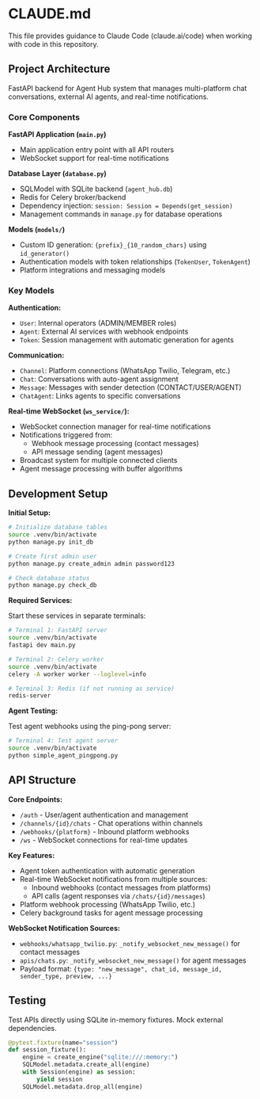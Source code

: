 # CLAUDE.md

This file provides guidance to Claude Code (claude.ai/code) when working with code in this repository.

## Project Architecture

FastAPI backend for Agent Hub system that manages multi-platform chat conversations, external AI agents, and real-time notifications.

### Core Components

**FastAPI Application (`main.py`)**
- Main application entry point with all API routers
- WebSocket support for real-time notifications

**Database Layer (`database.py`)**
- SQLModel with SQLite backend (`agent_hub.db`)
- Redis for Celery broker/backend
- Dependency injection: `session: Session = Depends(get_session)`
- Management commands in `manage.py` for database operations

**Models (`models/`)**
- Custom ID generation: `{prefix}_{10_random_chars}` using `id_generator()`
- Authentication models with token relationships (`TokenUser`, `TokenAgent`)
- Platform integrations and messaging models

### Key Models

**Authentication:**
- `User`: Internal operators (ADMIN/MEMBER roles)
- `Agent`: External AI services with webhook endpoints
- `Token`: Session management with automatic generation for agents

**Communication:**
- `Channel`: Platform connections (WhatsApp Twilio, Telegram, etc.)
- `Chat`: Conversations with auto-agent assignment
- `Message`: Messages with sender detection (CONTACT/USER/AGENT)
- `ChatAgent`: Links agents to specific conversations

**Real-time WebSocket (`ws_service/`):**
- WebSocket connection manager for real-time notifications
- Notifications triggered from:
  - Webhook message processing (contact messages)
  - API message sending (agent messages)
- Broadcast system for multiple connected clients
- Agent message processing with buffer algorithms

## Development Setup

**Initial Setup:**

```bash
# Initialize database tables
source .venv/bin/activate
python manage.py init_db

# Create first admin user
python manage.py create_admin admin password123

# Check database status
python manage.py check_db
```

**Required Services:**

Start these services in separate terminals:

```bash
# Terminal 1: FastAPI server
source .venv/bin/activate
fastapi dev main.py

# Terminal 2: Celery worker
source .venv/bin/activate
celery -A worker worker --loglevel=info

# Terminal 3: Redis (if not running as service)
redis-server
```

**Agent Testing:**

Test agent webhooks using the ping-pong server:

```bash
# Terminal 4: Test agent server
source .venv/bin/activate
python simple_agent_pingpong.py
```

## API Structure

**Core Endpoints:**
- `/auth` - User/agent authentication and management
- `/channels/{id}/chats` - Chat operations within channels
- `/webhooks/{platform}` - Inbound platform webhooks
- `/ws` - WebSocket connections for real-time updates

**Key Features:**
- Agent token authentication with automatic generation
- Real-time WebSocket notifications from multiple sources:
  - Inbound webhooks (contact messages from platforms)
  - API calls (agent responses via `/chats/{id}/messages`)
- Platform webhook processing (WhatsApp Twilio, etc.)
- Celery background tasks for agent message processing

**WebSocket Notification Sources:**
- `webhooks/whatsapp_twilio.py`: `_notify_websocket_new_message()` for contact messages
- `apis/chats.py`: `_notify_websocket_new_message()` for agent messages
- Payload format: `{type: "new_message", chat_id, message_id, sender_type, preview, ...}`

## Testing

Test APIs directly using SQLite in-memory fixtures. Mock external dependencies.

```python
@pytest.fixture(name="session")
def session_fixture():
    engine = create_engine("sqlite:///:memory:")
    SQLModel.metadata.create_all(engine)
    with Session(engine) as session:
        yield session
    SQLModel.metadata.drop_all(engine)
```
